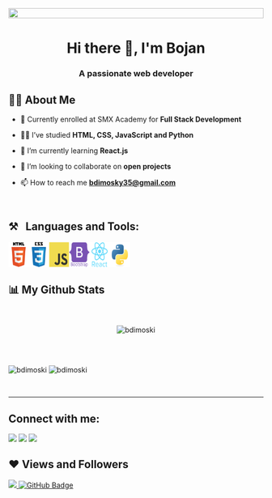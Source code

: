 <a href="#"><img width="100%" height="50%"  align="center" src="https://camo.githubusercontent.com/fa73289736064aba480d0708da37d7aa183a8c3e2bcc2f58c54285a3bbbeecc1/68747470733a2f2f7777772e61616c7068612e6e65742f77702d636f6e74656e742f75706c6f6164732f323032302f31322f66756c6c2d737461636b2d646576656c6f706d656e742e676966" /></a>

<h1 align="center">Hi there 👋, I'm Bojan</h1>
<h3 align="center">A passionate web developer</h3>


## 🙋‍♂️ About Me
- 🔭 Currently enrolled at SMX Academy for **Full Stack Development**

- 👨‍💻 I’ve studied **HTML, CSS, JavaScript and Python**

- 🌱 I’m currently learning **React.js**

- 👯 I’m looking to collaborate on **open projects**

- 📫 How to reach me **bdimosky35@gmail.com**
<br>


## ⚒&nbsp;&nbsp;&nbsp;**Languages and Tools:**
<div style="display: inline_block"> <a href="https://www.w3.org/html/" target="_blank" rel="noreferrer"> <img align="left" height="50" src="https://raw.githubusercontent.com/devicons/devicon/master/icons/html5/html5-original-wordmark.svg" alt="html5" width="40" height="40"/> </a> <a href="https://www.w3schools.com/css/" target="_blank" rel="noreferrer"> <img align="left" height="50" src="https://raw.githubusercontent.com/devicons/devicon/master/icons/css3/css3-original-wordmark.svg" alt="css3" width="40" height="40"/> </a> <a href="https://developer.mozilla.org/en-US/docs/Web/JavaScript" target="_blank" rel="noreferrer"> <img align="left" height="50" src="https://raw.githubusercontent.com/devicons/devicon/master/icons/javascript/javascript-original.svg" alt="javascript" width="40" height="40"/> </a>  <a href="https://getbootstrap.com" target="_blank" rel="noreferrer"> <img align="left" height="50" src="https://raw.githubusercontent.com/devicons/devicon/master/icons/bootstrap/bootstrap-plain-wordmark.svg" alt="bootstrap" width="40" height="40"/> </a> <a href="https://reactjs.org/" target="_blank" rel="noreferrer"> <img align="left" height="50" src="https://raw.githubusercontent.com/devicons/devicon/master/icons/react/react-original-wordmark.svg" alt="react" width="40" height="40"/> </a> <a href="https://www.python.org" target="_blank" rel="noreferrer"> <img align="left" height="50" src="https://raw.githubusercontent.com/devicons/devicon/master/icons/python/python-original.svg" alt="python" width="40" height="40"/> </a> 
<br>
</div>
<br>
<br>

## 📊 My Github Stats
<br>

<p align="center">
  <img align="center" src="https://github-readme-streak-stats.herokuapp.com/?user=bdimoski&show_icons=true&count_private=true&theme=react&hide_border=true&bg_color=0D1117" alt="bdimoski" /> <br>
</p>

<br>
<br/>

<p>
  <img width="50%" src="https://github-readme-stats.vercel.app/api?username=bdimoski&count_private=true&theme=react&hide_border=true&bg_color=0D1117" alt="bdimoski" />
  <img src="https://github-readme-stats.vercel.app/api/top-langs/?username=bdimoski&langs_count=8&count_private=true&layout=compact&theme=react&hide_border=true&bg_color=0D1117" alt="bdimoski"  />
</p>
<br/>
<hr>

## Connect with me:
<p align="left">

<a href = "https://www.linkedin.com/in//"><img src="https://img.icons8.com/fluent/48/000000/linkedin.png"/></a>
<a href = "https://twitter.com/"><img src="https://img.icons8.com/fluent/48/000000/twitter.png"/></a>
<a href = "https://www.instagram.com//"><img src="https://img.icons8.com/fluent/48/000000/instagram-new.png"/></a>

</p>

## ❤ Views and Followers
<a href="https://github.com/Meghna-DAS/github-profile-views-counter">
    <img src="https://komarev.com/ghpvc/?username=bdimoski">
</a>
<a href="https://github.com/bdimoski?tab=followers"><img src="https://img.shields.io/github/followers/bdimoski?label=Followers&style=social" alt="GitHub Badge"></a>
